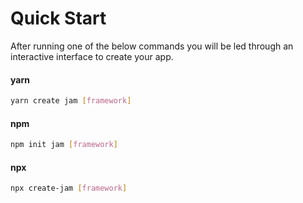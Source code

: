 # Quick Start

After running one of the below commands you will be led through an interactive interface to create your app.

<!-- tabs:start -->
#### **yarn**
```bash
yarn create jam [framework]
```

#### **npm**
```bash
npm init jam [framework]
```

#### **npx**
```bash
npx create-jam [framework]
```
<!-- tabs:end -->
